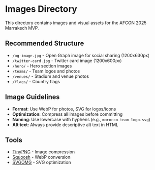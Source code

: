 # Images Directory

This directory contains images and visual assets for the AFCON 2025 Marrakech MVP.

## Recommended Structure

- `/og-image.jpg` - Open Graph image for social sharing (1200x630px)
- `/twitter-card.jpg` - Twitter card image (1200x600px)
- `/hero/` - Hero section images
- `/teams/` - Team logos and photos
- `/venues/` - Stadium and venue photos
- `/flags/` - Country flags

## Image Guidelines

- **Format**: Use WebP for photos, SVG for logos/icons
- **Optimization**: Compress all images before committing
- **Naming**: Use lowercase with hyphens (e.g., `morocco-team-logo.svg`)
- **Alt text**: Always provide descriptive alt text in HTML

## Tools

- [TinyPNG](https://tinypng.com/) - Image compression
- [Squoosh](https://squoosh.app/) - WebP conversion
- [SVGOMG](https://jakearchibald.github.io/svgomg/) - SVG optimization
